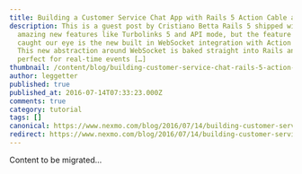 ```yaml
---
title: Building a Customer Service Chat App with Rails 5 Action Cable and SMS
description: This is a guest post by Cristiano Betta Rails 5 shipped with some
  amazing new features like Turbolinks 5 and API mode, but the feature that
  caught our eye is the new built in WebSocket integration with Action Cable.
  This new abstraction around WebSocket is baked straight into Rails and it’s
  perfect for real-time events […]
thumbnail: /content/blog/building-customer-service-chat-rails-5-action-cable-sms-dr/ruby-on-rails-actioncable.png
author: leggetter
published: true
published_at: 2016-07-14T07:33:23.000Z
comments: true
category: tutorial
tags: []
canonical: https://www.nexmo.com/blog/2016/07/14/building-customer-service-chat-rails-5-action-cable-sms-dr
redirect: https://www.nexmo.com/blog/2016/07/14/building-customer-service-chat-rails-5-action-cable-sms-dr
---
```


Content to be migrated...
